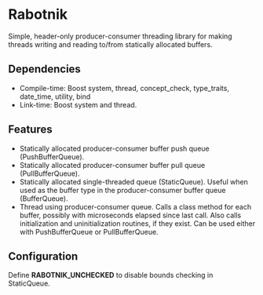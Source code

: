 Rabotnik
========

Simple, header-only producer-consumer threading library for making threads 
writing and reading to/from statically allocated buffers.

Dependencies
------------

  * Compile-time: Boost system, thread, concept\_check, type\_traits, 
    date\_time, utility, bind
  * Link-time: Boost system and thread.

Features
--------

  * Statically allocated producer-consumer buffer push queue (PushBufferQueue).
  * Statically allocated producer-consumer buffer pull queue (PullBufferQueue).
  * Statically allocated single-threaded queue (StaticQueue). Useful when used 
    as the buffer type in the producer-consumer buffer queue (BufferQueue).
  * Thread using producer-consumer queue. Calls a class method for each buffer,
    possibly with microseconds elapsed since last call. Also calls 
    initialization and uninitialization routines, if they exist. Can be used
    either with PushBufferQueue or PullBufferQueue.

Configuration
-------------

Define **RABOTNIK\_UNCHECKED** to disable bounds checking in StaticQueue.

